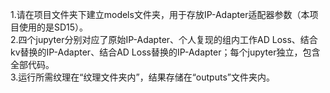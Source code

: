 1.请在项目文件夹下建立models文件夹，用于存放IP-Adapter适配器参数（本项目使用的是SD15）。  
2.四个jupyter分别对应了原始IP-Adapter、个人复现的组内工作AD Loss、结合kv替换的IP-Adapter、结合AD Loss替换的IP-Adapter；每个jupyter独立，包含全部代码。  
3.运行所需纹理在“纹理文件夹内”，结果存储在“outputs”文件夹内。  
